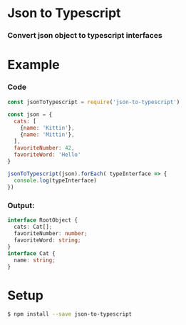 # Json to Typescript

### Convert json object to typescript interfaces

# Example

### Code

```javascript
const jsonToTypescript = require('json-to-typescript')

const json = {
  cats: [
    {name: 'Kittin'},
    {name: 'Mittin'},
  ],
  favoriteNumber: 42,
  favoriteWord: 'Hello'
}

jsonToTypescript(json).forEach( typeInterface => {
  console.log(typeInterface)
})
```

### Output:

```typescript
interface RootObject {
  cats: Cat[];
  favoriteNumber: number;
  favoriteWord: string;
}
interface Cat {
  name: string;
}
```

# Setup

```sh
$ npm install --save json-to-typescript
```
